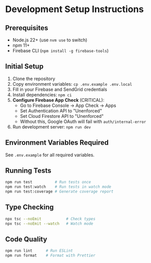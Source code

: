 # Development Setup Instructions

## Prerequisites

- Node.js 22+ (use `nvm use` to switch)
- npm 11+
- Firebase CLI (`npm install -g firebase-tools`)

## Initial Setup

1. Clone the repository
2. Copy environment variables: `cp .env.example .env.local`
3. Fill in your Firebase and SendGrid credentials
4. Install dependencies: `npm ci`
5. **Configure Firebase App Check** (CRITICAL):
   - Go to Firebase Console → App Check → Apps
   - Set Authentication API to "Unenforced"
   - Set Cloud Firestore API to "Unenforced"
   - Without this, Google OAuth will fail with `auth/internal-error`
6. Run development server: `npm run dev`

## Environment Variables Required

See `.env.example` for all required variables.

## Running Tests

```bash
npm run test          # Run tests once
npm run test:watch    # Run tests in watch mode
npm run test:coverage # Generate coverage report
```

## Type Checking

```bash
npx tsc --noEmit           # Check types
npx tsc --noEmit --watch   # Watch mode
```

## Code Quality

```bash
npm run lint      # Run ESLint
npm run format    # Format with Prettier
```
